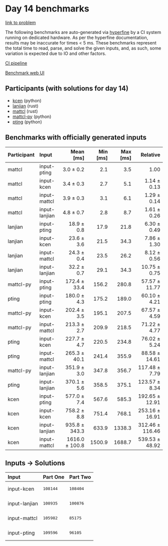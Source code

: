 # Day 14 benchmarks

[link to problem](https://adventofcode.com/2023/day/14)

The following benchmarks are auto-generated via
[hyperfine](https://github.com/sharkdp/hyperfine) by a CI system running on
dedicated hardware. As per the hyperfine documentation, results may be
inaccurate for times < 5 ms. These benchmarks represent the total time to read,
parse, and solve the given inputs, and, as such, some variation is expected due
to IO and other factors.

[CI pipeline](http://ci.papercode.net:8080/teams/main/pipelines/aoc2023)

[Benchmark web UI](https://aoc.ancalagon.black)


## Participants (with solutions for day 14)

- [kcen](https://github.com/kcen/aoc2023) (python)
- [lanjian](https://github.com/lanjian/aoc-2023) (rust)
- [mattcl](https://github.com/mattcl/aoc2023) (rust)
- [mattcl-py](https://github.com/mattcl/aoc2023-py) (python)
- [pting](https://github.com/pting/aoc2023) (python)


## Benchmarks with officially generated inputs

| Participant | Input | Mean [ms] | Min [ms] | Max [ms] | Relative |
|:---|:---|---:|---:|---:|---:|
| mattcl | input-pting | 3.0 ± 0.2 | 2.1 | 3.5 | 1.00 |
| mattcl | input-kcen | 3.4 ± 0.3 | 2.7 | 5.1 | 1.14 ± 0.13 |
| mattcl | input-mattcl | 3.9 ± 0.3 | 3.1 | 6.1 | 1.29 ± 0.14 |
| mattcl | input-lanjian | 4.8 ± 0.7 | 2.8 | 8.7 | 1.61 ± 0.26 |
| lanjian | input-pting | 18.9 ± 0.8 | 17.9 | 21.8 | 6.30 ± 0.49 |
| lanjian | input-kcen | 23.6 ± 3.6 | 21.5 | 34.3 | 7.86 ± 1.30 |
| lanjian | input-mattcl | 24.3 ± 0.4 | 23.5 | 26.2 | 8.12 ± 0.56 |
| lanjian | input-lanjian | 32.2 ± 0.7 | 29.1 | 34.3 | 10.75 ± 0.75 |
| mattcl-py | input-pting | 172.4 ± 33.4 | 156.2 | 280.8 | 57.57 ± 11.77 |
| pting | input-pting | 180.0 ± 4.3 | 175.2 | 189.0 | 60.10 ± 4.21 |
| mattcl-py | input-kcen | 202.4 ± 3.5 | 195.1 | 207.5 | 67.57 ± 4.59 |
| mattcl-py | input-mattcl | 213.3 ± 2.7 | 209.9 | 218.5 | 71.22 ± 4.77 |
| pting | input-kcen | 227.7 ± 4.7 | 220.5 | 234.8 | 76.02 ± 5.24 |
| pting | input-mattcl | 265.3 ± 40.1 | 241.4 | 355.9 | 88.58 ± 14.61 |
| mattcl-py | input-lanjian | 351.9 ± 3.0 | 347.8 | 356.7 | 117.48 ± 7.79 |
| pting | input-lanjian | 370.1 ± 5.6 | 358.5 | 375.1 | 123.57 ± 8.34 |
| kcen | input-pting | 577.0 ± 7.4 | 567.6 | 585.3 | 192.65 ± 12.91 |
| kcen | input-kcen | 758.2 ± 8.8 | 751.4 | 768.1 | 253.16 ± 16.91 |
| kcen | input-lanjian | 935.8 ± 343.3 | 633.9 | 1338.3 | 312.46 ± 116.46 |
| kcen | input-mattcl | 1616.0 ± 100.8 | 1500.9 | 1688.7 | 539.53 ± 48.92 |


## Inputs -> Solutions

| Input | Part One | Part Two |
|:---|:---|:---|
|input-kcen|<pre>108144</pre>|<pre>108404</pre>|
|input-lanjian|<pre>108935</pre>|<pre>100876</pre>|
|input-mattcl|<pre>105982</pre>|<pre>85175</pre>|
|input-pting|<pre>109596</pre>|<pre>96105</pre>|